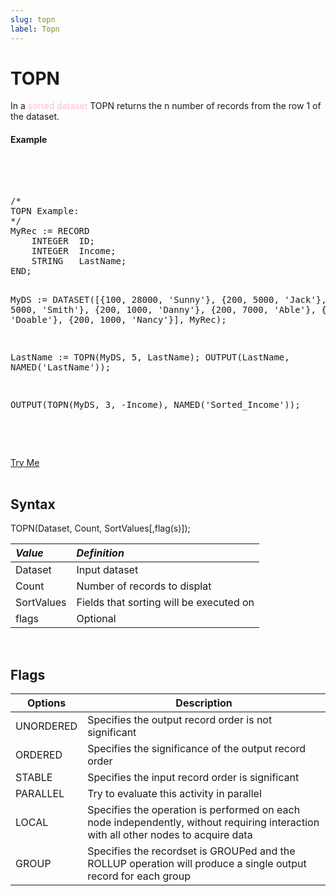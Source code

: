 ```yaml
---
slug: topn
label: Topn
---
```


# TOPN

In a <t style='color:pink'>sorted dataset </t> TOPN returns the n number of records from the row 1 of the dataset.

#### Example

<br>
<pre id = 'TopnExp_1'>

<EclCode>
/*
TOPN Example:
*/
MyRec := RECORD
    INTEGER  ID;
    INTEGER  Income;
    STRING   LastName;
END;

MyDS := DATASET([{100, 28000, 'Sunny'}, {200, 5000, 'Jack'}, {300, 5000, 'Smith'},
{200, 1000, 'Danny'}, {200, 7000, 'Able'}, {100, 25000, 'Doable'},
{200, 1000, 'Nancy'}],
MyRec);

LastName := TOPN(MyDS, 5, LastName);
OUTPUT(LastName, NAMED('LastName'));

OUTPUT(TOPN(MyDS, 3, -Income), NAMED('Sorted_Income'));

<EclCode>

</pre>
<a className="trybutton" href="javascript:OpenECLEditor(['TopnExp_1'])"> Try Me </a>

</br>
</br>

## Syntax

<EclCode>
TOPN(Dataset, Count, SortValues[,flag(s)]);
<EclCode>

| _Value_    | _Definition_                            |
| :--------- | :-------------------------------------- |
| Dataset    | Input dataset                           |
| Count      | Number of records to displat            |
| SortValues | Fields that sorting will be executed on |
| flags      | Optional                                |

</br>

## Flags

| Options   | Description                                                                                                                         |
| --------- | ----------------------------------------------------------------------------------------------------------------------------------- |
| UNORDERED | Specifies the output record order is not significant                                                                                |
| ORDERED   | Specifies the significance of the output record order                                                                               |
| STABLE    | Specifies the input record order is significant                                                                                     |
| PARALLEL  | Try to evaluate this activity in parallel                                                                                           |
| LOCAL     | Specifies the operation is performed on each node independently, without requiring interaction with all other nodes to acquire data |
| GROUP     | Specifies the recordset is GROUPed and the ROLLUP operation will produce a single output record for each group                      |
